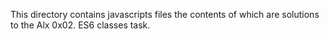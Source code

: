 This directory contains javascripts files the contents of which are solutions to the Alx 0x02. ES6 classes task.